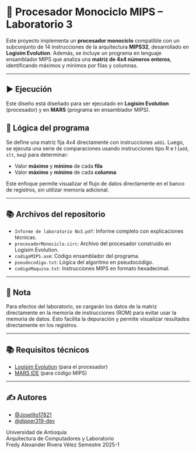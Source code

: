 # 🧠 Procesador Monociclo MIPS – Laboratorio 3

Este proyecto implementa un **procesador monociclo** compatible con un subconjunto de 14 instrucciones de la arquitectura **MIPS32**, desarrollado en **Logisim Evolution**. Además, se incluye un programa en lenguaje ensamblador MIPS que analiza una **matriz de 4x4 números enteros**, identificando máximos y mínimos por filas y columnas.

---

## ▶ Ejecución

Este diseño está diseñado para ser ejecutado en **Logisim Evolution** (procesador) y en **MARS** (programa en ensamblador MIPS).

## 🧪 Lógica del programa

Se define una matriz fija 4x4 directamente con instrucciones `addi`. Luego, se ejecuta una serie de comparaciones usando instrucciones tipo R e I (`add`, `slt`, `beq`) para determinar:

- Valor **máximo** y **mínimo** de cada **fila**
- Valor **máximo** y **mínimo** de cada **columna**

Este enfoque permite visualizar el flujo de datos directamente en el banco de registros, sin utilizar memoria adicional.

---

## 📚 Archivos del repositorio

- `Informe de laboratorio No3.pdf`: Informe completo con explicaciones técnicas.
- `procesadorMonociclo.circ`: Archivo del procesador construido en Logisim Evolution.
- `codigoMIPS.asm`: Código ensamblador del programa.
- `pseudocodigo.txt`: Lógica del algoritmo en pseudocódigo.
- `codigoMaquina.txt`: Instrucciones MIPS en formato hexadecimal.

---

## 🧠 Nota

Para efectos del laboratorio, se cargarán los datos de la matriz directamente en la memoria de instrucciones (ROM) para evitar usar la memoria de datos. Esto facilita la depuración y permite visualizar resultados directamente en los registros.

---

## 📚 Requisitos técnicos

- [Logisim Evolution](https://github.com/logisim-evolution/logisim-evolution) (para el procesador)
- [MARS IDE](http://courses.missouristate.edu/KenVollmar/MARS/) (para código MIPS)

---

## ✍ Autores

- [@Joselito17821](https://github.com/Joselito17821)
- [@dipper319-dev](https://github.com/dipper319-dev)

Universidad de Antioquia  
Arquitectura de Computadores y Laboratorio  
Fredy Alexander Rivera Vélez
Semestre 2025-1
